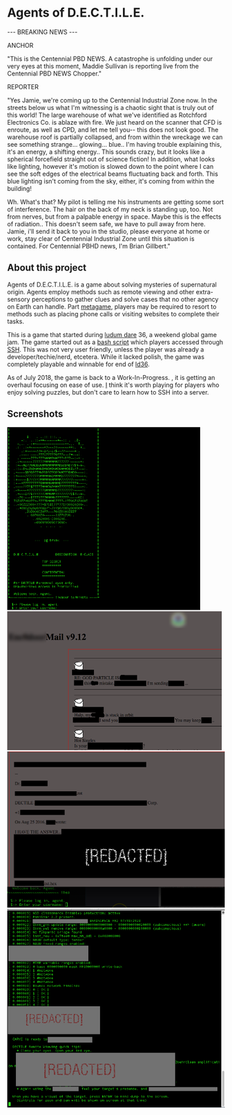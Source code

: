 # Agents of D.E.C.T.I.L.E.

--- BREAKING NEWS ---

ANCHOR

"This is the Centennial PBD NEWS. A catastrophe is unfolding under our very eyes at this moment, Maddie Sullivan is reporting live from the Centennial PBD NEWS Chopper."

REPORTER

"Yes Jamie, we're coming up to the Centennial Industrial Zone now. In the streets below us what I'm witnessing is a chaotic sight that is truly out of this world! The large warehouse of what we've identified as Rotchford Electronics Co. is ablaze with fire. We just heard on the scanner that CFD is enroute, as well as CPD, and let me tell you-- this does not look good. The warehouse roof is partially collapsed, and from within the wreckage we can see something strange... glowing... blue.. I'm having trouble explaining this, it's an energy, a shifting energy.. This sounds crazy, but it looks like a spherical forcefield straight out of science fiction! In addition, what looks like lighting, however it's motion is slowed down to the point where I can see the soft edges of the electrical beams fluctuating back and forth. This blue lighting isn't coming from the sky, either, it's coming from within the building!

Wh. What's that? My pilot is telling me his instruments are getting some sort of interference. The hair on the back of my neck is standing up, too. Not from nerves, but from a palpable energy in space. Maybe this is the effects of radiation.. This doesn't seem safe, we have to pull away from here. Jamie, i'll send it back to you in the studio, please everyone at home or work, stay clear of Centennial Industrial Zone until this situation is contained. For Centennial PBHD news, I'm Brian Gillbert."


## About this project

Agents of D.E.C.T.I.L.E. is a game about solving mysteries of supernatural origin. Agents employ methods such as remote viewing and other extra-sensory perceptions to gather clues and solve cases that no other agency on Earth can handle. Part [metagame](https://en.wikipedia.org/wiki/Metagaming), players may be required to resort to methods such as placing phone calls or visiting websites to complete their tasks.

This is a game that started during [ludum dare](http://ldjam.com/) 36, a weekend global game jam. The game started out as a [bash script](https://en.wikipedia.org/wiki/Bash_(Unix_shell)) which players accessed through [SSH](https://en.wikipedia.org/wiki/Secure_Shell). This was not very user friendly, unless the player was already a developer/techie/nerd, etcetera. While it lacked polish, the game was completely playable and winnable for end of [ld36](http://ludumdare.com/compo/ludum-dare-36/).

As of July 2018, the game is back to a Work-In-Progress. , it is getting an overhaul focusing on ease of use. [I](https://grimtech.net/about) think it's worth playing for players who enjoy solving puzzles, but don't care to learn how to SSH into a server.

## Screenshots

![MOTD](https://raw.githubusercontent.com/insanity54/ld36/master/lib/promo/ss1-4.png)
![Mail Server](https://raw.githubusercontent.com/insanity54/ld36/master/lib/promo/ss2-1.png)
![Mail](https://raw.githubusercontent.com/insanity54/ld36/master/lib/promo/SS3.png)
![Remote Viewing](https://raw.githubusercontent.com/insanity54/ld36/master/lib/promo/SS4.png)
